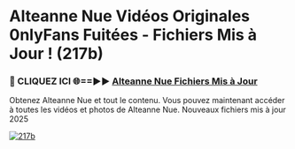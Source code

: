 # Alteanne Nue Vidéos Originales 0nlyFans Fuitées - Fichiers Mis à Jour ! (217b)

<h3>🔴 CLIQUEZ ICI 🌐==►► <a href="https://tinyurl.com/2pmr4ezf" rel="nofollow">Alteanne Nue Fichiers Mis à Jour</a></h3>

Obtenez Alteanne Nue et tout le contenu. Vous pouvez maintenant accéder à toutes les vidéos et photos de Alteanne Nue. Nouveaux fichiers mis à jour 2025

[![217b](https://i.imgur.com/6SNvagu.gif)](https://tinyurl.com/2pmr4ezf)
